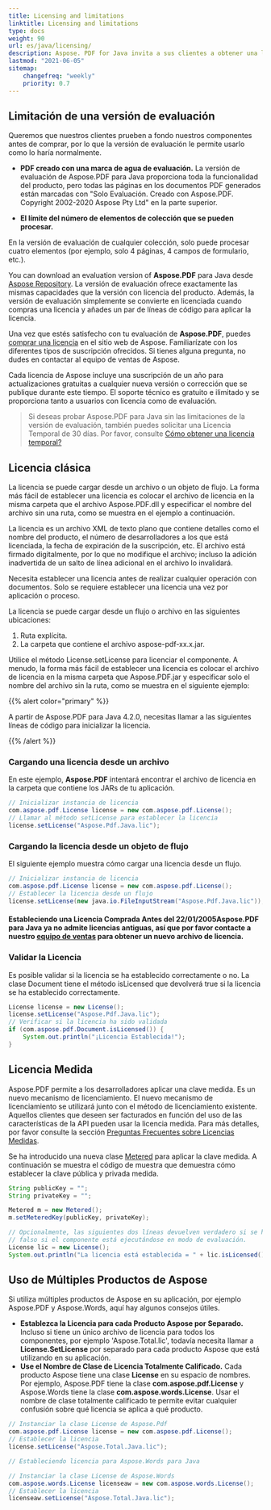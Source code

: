```yaml
---
title: Licensing and limitations
linktitle: Licensing and limitations
type: docs
weight: 90
url: es/java/licensing/
description: Aspose. PDF for Java invita a sus clientes a obtener una licencia Clásica y una Licencia Medida. Así como usar una licencia limitada para explorar mejor el producto.
lastmod: "2021-06-05"
sitemap:
    changefreq: "weekly"
    priority: 0.7
---
```


## Limitación de una versión de evaluación

Queremos que nuestros clientes prueben a fondo nuestros componentes antes de comprar, por lo que la versión de evaluación le permite usarlo como lo haría normalmente.

- **PDF creado con una marca de agua de evaluación.** La versión de evaluación de Aspose.PDF para Java proporciona toda la funcionalidad del producto, pero todas las páginas en los documentos PDF generados están marcadas con "Solo Evaluación. Creado con Aspose.PDF. Copyright 2002-2020 Aspose Pty Ltd" en la parte superior.

- **El límite del número de elementos de colección que se pueden procesar.**

En la versión de evaluación de cualquier colección, solo puede procesar cuatro elementos (por ejemplo, solo 4 páginas, 4 campos de formulario, etc.).

You can download an evaluation version of **Aspose.PDF** para Java desde [Aspose Repository](https://repository.aspose.com/webapp/#/artifacts/browse/tree/General/repo/com/aspose/aspose-pdf). La versión de evaluación ofrece exactamente las mismas capacidades que la versión con licencia del producto. Además, la versión de evaluación simplemente se convierte en licenciada cuando compras una licencia y añades un par de líneas de código para aplicar la licencia.

Una vez que estés satisfecho con tu evaluación de **Aspose.PDF**, puedes [comprar una licencia](https://purchase.aspose.com/) en el sitio web de Aspose. Familiarízate con los diferentes tipos de suscripción ofrecidos. Si tienes alguna pregunta, no dudes en contactar al equipo de ventas de Aspose.

Cada licencia de Aspose incluye una suscripción de un año para actualizaciones gratuitas a cualquier nueva versión o corrección que se publique durante este tiempo. El soporte técnico es gratuito e ilimitado y se proporciona tanto a usuarios con licencia como de evaluación.

>Si deseas probar Aspose.PDF para Java sin las limitaciones de la versión de evaluación, también puedes solicitar una Licencia Temporal de 30 días.
 Por favor, consulte [Cómo obtener una licencia temporal?](https://purchase.aspose.com/temporary-license)

## Licencia clásica

La licencia se puede cargar desde un archivo o un objeto de flujo. La forma más fácil de establecer una licencia es colocar el archivo de licencia en la misma carpeta que el archivo Aspose.PDF.dll y especificar el nombre del archivo sin una ruta, como se muestra en el ejemplo a continuación.

La licencia es un archivo XML de texto plano que contiene detalles como el nombre del producto, el número de desarrolladores a los que está licenciada, la fecha de expiración de la suscripción, etc. El archivo está firmado digitalmente, por lo que no modifique el archivo; incluso la adición inadvertida de un salto de línea adicional en el archivo lo invalidará.

Necesita establecer una licencia antes de realizar cualquier operación con documentos. Solo se requiere establecer una licencia una vez por aplicación o proceso.

La licencia se puede cargar desde un flujo o archivo en las siguientes ubicaciones:

1. Ruta explícita.
1. La carpeta que contiene el archivo aspose-pdf-xx.x.jar.

Utilice el método License.setLicense para licenciar el componente. A menudo, la forma más fácil de establecer una licencia es colocar el archivo de licencia en la misma carpeta que Aspose.PDF.jar y especificar solo el nombre del archivo sin la ruta, como se muestra en el siguiente ejemplo:

{{% alert color="primary" %}}

A partir de Aspose.PDF para Java 4.2.0, necesitas llamar a las siguientes líneas de código para inicializar la licencia.

{{% /alert %}}

### Cargando una licencia desde un archivo

En este ejemplo, **Aspose.PDF** intentará encontrar el archivo de licencia en la carpeta que contiene los JARs de tu aplicación.

```java
// Inicializar instancia de licencia
com.aspose.pdf.License license = new com.aspose.pdf.License();
// Llamar al método setLicense para establecer la licencia
license.setLicense("Aspose.Pdf.Java.lic");
```
### Cargando la licencia desde un objeto de flujo

El siguiente ejemplo muestra cómo cargar una licencia desde un flujo.

```java
// Inicializar instancia de licencia
com.aspose.pdf.License license = new com.aspose.pdf.License();
// Establecer la licencia desde un flujo
license.setLicense(new java.io.FileInputStream("Aspose.Pdf.Java.lic"));
```

#### Estableciendo una Licencia Comprada Antes del 22/01/2005**Aspose.PDF** para Java ya no admite licencias antiguas, así que por favor contacte a nuestro [equipo de ventas](https://company.aspose.com/contact) para obtener un nuevo archivo de licencia.

### Validar la Licencia

Es posible validar si la licencia se ha establecido correctamente o no. La clase Document tiene el método isLicensed que devolverá true si la licencia se ha establecido correctamente.

```java
License license = new License();
license.setLicense("Aspose.Pdf.Java.lic");
// Verificar si la licencia ha sido validada
if (com.aspose.pdf.Document.isLicensed()) {
    System.out.println("¡Licencia Establecida!");
}
```
## Licencia Medida

Aspose.PDF permite a los desarrolladores aplicar una clave medida. Es un nuevo mecanismo de licenciamiento. El nuevo mecanismo de licenciamiento se utilizará junto con el método de licenciamiento existente. Aquellos clientes que deseen ser facturados en función del uso de las características de la API pueden usar la licencia medida. Para más detalles, por favor consulte la sección [Preguntas Frecuentes sobre Licencias Medidas](https://purchase.aspose.com/faqs/licensing/metered).

Se ha introducido una nueva clase [Metered](https://reference.aspose.com/pdf/java/com.aspose.pdf/Metered) para aplicar la clave medida.
 A continuación se muestra el código de muestra que demuestra cómo establecer la clave pública y privada medida.

```java
String publicKey = "";
String privateKey = "";

Metered m = new Metered();
m.setMeteredKey(publicKey, privateKey);

// Opcionalmente, las siguientes dos líneas devuelven verdadero si se ha aplicado una licencia válida;
// falso si el componente está ejecutándose en modo de evaluación.
License lic = new License();
System.out.println("La licencia está establecida = " + lic.isLicensed());
```
## Uso de Múltiples Productos de Aspose

Si utiliza múltiples productos de Aspose en su aplicación, por ejemplo Aspose.PDF y Aspose.Words, aquí hay algunos consejos útiles.

- **Establezca la Licencia para cada Producto Aspose por Separado.** Incluso si tiene un único archivo de licencia para todos los componentes, por ejemplo 'Aspose.Total.lic', todavía necesita llamar a **License.SetLicense** por separado para cada producto Aspose que está utilizando en su aplicación.
- **Use el Nombre de Clase de Licencia Totalmente Calificado.** Cada producto Aspose tiene una clase **License** en su espacio de nombres. Por ejemplo, Aspose.PDF tiene la clase **com.aspose.pdf.License** y Aspose.Words tiene la clase **com.aspose.words.License**. Usar el nombre de clase totalmente calificado te permite evitar cualquier confusión sobre qué licencia se aplica a qué producto.

```java
// Instanciar la clase License de Aspose.Pdf
com.aspose.pdf.License license = new com.aspose.pdf.License();
// Establecer la licencia
license.setLicense("Aspose.Total.Java.lic");

// Estableciendo licencia para Aspose.Words para Java

// Instanciar la clase License de Aspose.Words
com.aspose.words.License licenseaw = new com.aspose.words.License();
// Establecer la licencia
licenseaw.setLicense("Aspose.Total.Java.lic");
```